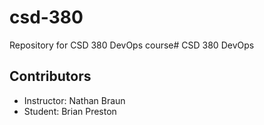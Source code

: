 # csd-380
Repository for CSD 380 DevOps course# CSD 380 DevOps

## Contributors
- Instructor: Nathan Braun
- Student: Brian Preston

